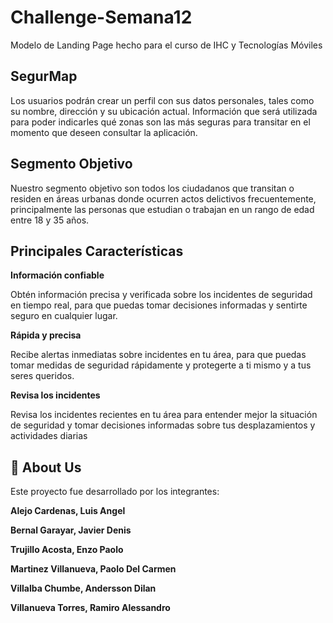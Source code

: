 # Challenge-Semana12
Modelo de Landing Page hecho para el curso de IHC y Tecnologías Móviles





## SegurMap
Los usuarios podrán crear un perfil con sus datos personales, tales como su nombre, dirección y su ubicación actual. Información que será utilizada para poder indicarles qué zonas son las más seguras para transitar en el momento que deseen consultar la aplicación.
## Segmento Objetivo
Nuestro segmento objetivo son todos los ciudadanos que transitan o residen en áreas urbanas donde ocurren actos delictivos frecuentemente, principalmente las personas que estudian o trabajan en un rango de edad entre 18 y 35 años.
## Principales Características

**Información confiable**

Obtén información precisa y verificada sobre los incidentes de seguridad en tiempo real, para que puedas tomar decisiones informadas y sentirte seguro en cualquier lugar.

**Rápida y precisa**

Recibe alertas inmediatas sobre incidentes en tu área, para que puedas tomar medidas de seguridad rápidamente y protegerte a ti mismo y a tus seres queridos.

**Revisa los incidentes**

Revisa los incidentes recientes en tu área para entender mejor la situación de seguridad y tomar decisiones informadas sobre tus desplazamientos y actividades diarias
## 🚀 About Us
Este proyecto fue desarrollado por los integrantes:

**Alejo Cardenas, Luis Angel**

**Bernal Garayar, Javier Denis**

**Trujillo Acosta, Enzo Paolo**

**Martinez Villanueva, Paolo Del Carmen**

**Villalba Chumbe, Andersson Dilan**

**Villanueva Torres, Ramiro Alessandro**